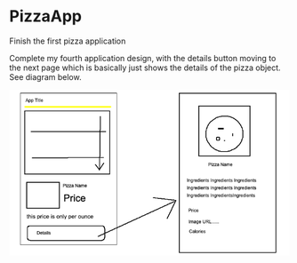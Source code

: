 # PizzaApp
Finish the first pizza application

Complete my fourth application design, with the details button moving to the next
page which is basically just shows the details of the pizza object. See diagram below.

![Diagram of project](https://raw.githubusercontent.com/raymondpoling/PizzaApp/master/week2%20day%202%20homework%20diagram.png)
